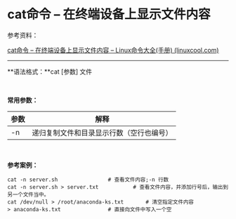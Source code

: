 # cat命令 – 在终端设备上显示文件内容

参考资料：

[cat命令 – 在终端设备上显示文件内容 – Linux命令大全(手册) (linuxcool.com)](https://www.linuxcool.com/cat)

---

**语法格式：**cat [参数] 文件

‍

**常用参数：**

|参数|解释|
| ------| --------------------------------------------|
|-n|递归复制文件和目录显示行数（空行也编号）<br />|

‍

**参考案例：**

```shell
cat -n server.sh 				# 查看文件内容;-n 行数
cat -n server.sh > server.txt			# 查看文件内容，并添加行号后，输出到另一个文件当中。
cat /dev/null > /root/anaconda-ks.txt		# 清空指定文件内容
> anaconda-ks.txt				# 直接向文件中写入一个空
```

‍
